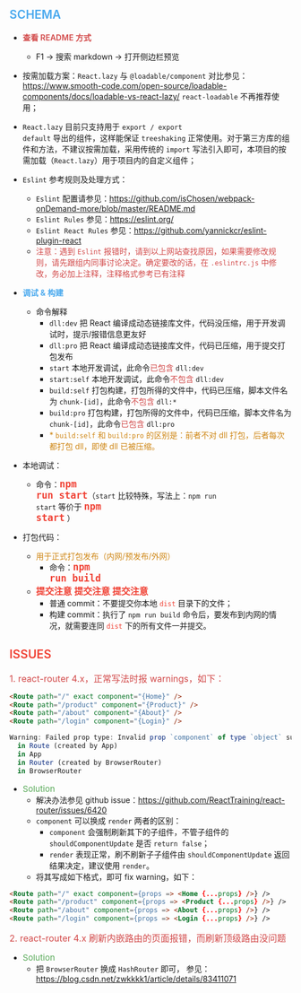 ## <span style="font-weight: 600; color: #49a9ee">SCHEMA</span>

- <span style="font-weight: 600; color: #d24949">查看 README 方式</span>
  * F1 -> 搜索 markdown -> 打开侧边栏预览
- 按需加载方案：<code>React.lazy</code> 与 <code>@loadable/component</code> 对比参见：https://www.smooth-code.com/open-source/loadable-components/docs/loadable-vs-react-lazy/ <code>react-loadable</code> 不再推荐使用；
- <code>React.lazy</code> 目前只支持用于 <code>export / export default</code> 导出的组件，这样能保证 <code>treeshaking</code> 正常使用。对于第三方库的组件和方法，不建议按需加载，采用传统的 <code>import</code> 写法引入即可，本项目的按需加载（<code>React.lazy</code>）用于项目内的自定义组件；
- <code>Eslint</code> 参考规则及处理方式：
  - <code>Eslint</code> 配置请参见：https://github.com/isChosen/webpack-onDemand-more/blob/master/README.md
  - <code>Eslint Rules</code> 参见：https://eslint.org/
  - <code>Eslint React Rules</code> 参见：https://github.com/yannickcr/eslint-plugin-react
  - <span style="color: #d24949">注意：遇到 <code>Eslint</code> 报错时，请到以上网站查找原因，如果需要修改规则，请先跟组内同事讨论决定。确定要改的话，在 <code>.eslintrc.js</code> 中修改，务必加上注释，注释格式参考已有注释</span>

- <span style="font-weight: 600; color: #49a9ee">调试 & 构建</span>
  * 命令解释
    * <code>dll:dev</code> 把 React 编译成动态链接库文件，代码没压缩，用于开发调试时，提示/报错信息更友好
    * <code>dll:pro</code> 把 React 编译成动态链接库文件，代码已压缩，用于提交打包发布
    * <code>start</code> 本地开发调试，此命令<span style="color: #d24949">已包含</span> <code>dll:dev</code>
    * <code>start:self</code> 本地开发调试，此命令<span style="color: #d24949">不包含</span> <code>dll:dev</code>
    * <code>build:self</code> 打包构建，打包所得的文件中，代码已压缩，脚本文件名为 <code>chunk-[id]</code>，此命令<span style="color: #d24949">不包含</span> <code>dll:*</code>
    * <code>build:pro</code> 打包构建，打包所得的文件中，代码已压缩，脚本文件名为 <code>chunk-[id]</code>，此命令<span style="color: #d24949">已包含</span> <code>dll:pro</code>
    * <span style="color: #ce8512">* <code>build:self</code> 和 <code>build:pro</code> 的区别是：前者不对 dll 打包，后者每次都打包 dll，即使 dll 已被压缩。</span>
- 本地调试：
  * 命令：<code style="font-size: 17px; font-weight: 600; color: #f04134;">npm run start</code>（<code>start</code> 比较特殊，写法上：<code>npm run start</code> 等价于 <code style="font-size: 17px; font-weight: 600; color: #f04134;">npm start</code> ）
- 打包代码：
  * <span style="color: #ce8512">用于正式打包发布（内网/预发布/外网）</span>
    * 命令：<code style="font-size: 17px; font-weight: 600; color: #f04134;">npm run build</code>
  * <span style="font-size: 16px; font-weight: 600; color: #f04134;">提交注意 提交注意 提交注意</span>
    * 普通 commit：不要提交你本地 <code style="color: #f04134;">dist</code> 目录下的文件；
    * 构建 commit：执行了 <code>npm run build</code> 命令后，要发布到内网的情况，就需要连同 <code style="color: #f04134;">dist</code> 下的所有文件一并提交。

## <span style="font-weight: 600; color: #f04134">ISSUES</span>
<span style="font-size: 16px; color: #d24949">1. react-router 4.x，正常写法时报 warnings，如下：</span>

```html
<Route path="/" exact component="{Home}" />
<Route path="/product" component="{Product}" />
<Route path="/about" component="{About}" />
<Route path="/login" component="{Login}" />
```
```javascript
Warning: Failed prop type: Invalid prop `component` of type `object` supplied to `Route`, expected `function`.
  in Route (created by App)
  in App
  in Router (created by BrowserRouter)
  in BrowserRouter
```
- <span style="font-size: 15px; color: #57a957">Solution</span>
  * 解决办法参见 github issue：https://github.com/ReactTraining/react-router/issues/6420
  * <code>component</code> 可以换成 <code>render</code> 两者的区别：
    * <code>component</code> 会强制刷新其下的子组件，不管子组件的 <code>shouldComponentUpdate</code> 是否 <code>return false</code>；
    * <code>render</code> 表现正常，刷不刷新子子组件由 <code>shouldComponentUpdate</code> 返回结果决定，建议使用 <code>render</code>。
  * 将其写成如下格式，即可 fix warning，如下：
````html
<Route path="/" exact component={props => <Home {...props} />} />
<Route path="/product" component={props => <Product {...props} />} />
<Route path="/about" component={props => <About {...props} />} />
<Route path="/login" component={props => <Login {...props} />} />
````

<span style="font-size: 16px; color: #d24949">2. react-router 4.x 刷新内嵌路由的页面报错，而刷新顶级路由没问题
- <span style="font-size: 15px; color: #57a957">Solution</span>
  * 把 <code>BrowserRouter</code> 换成 <code>HashRouter</code> 即可， 参见：https://blog.csdn.net/zwkkkk1/article/details/83411071
